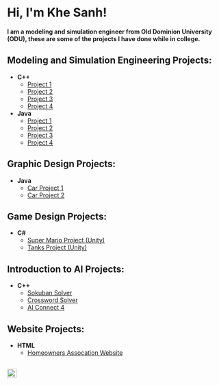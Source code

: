 <h1>Hi, I'm Khe Sanh! </h1>
<b> I am a modeling and simulation engineer from Old Dominion University (ODU), these are some of the projects I have done while in college.</b>

<h2> Modeling and Simulation Engineering Projects:</h2>

- <b>C++</b>
  - [Project 1](link_here)
  - [Project 2](link_here)
  - [Project 3](link_here)
  - [Project 4](link_here)
- <b>Java</b>
  - [Project 1](link_here)
  - [Project 2](link_here)
  - [Project 3](link_here)
  - [Project 4](link_here)

<h2> Graphic Design Projects:</h2>

- <b>Java</b>
  - [Car Project 1](link_here)
  - [Car Project 2](link_here)

<h2> Game Design Projects:</h2>

- <b>C#</b>
  - [Super Mario Project (Unity)](link_here)
  - [Tanks Project (Unity)](link_here)

<h2>Introduction to AI Projects:</h2>

- <b>C++</b>
  - [Sokuban Solver](link_here)
  - [Crossword Solver](link_here) 
  - [AI Connect 4](link_here)

<h2>Website Projects:</h2>

- <b>HTML</b>
  - [Homeowners Assocation Website](link_here)

<h2></h2>

<!--
<h2> EXAMPLE (DELETE WHEN FINISHED !!!!) </h2>

- <b>Data Structures and Algorithms Practice (AlgoExpert)</b>
  - [Praciting DS & Algos in Python](https://github.com/joshmadakor1/Algorithms-Practice)
- <b>Full Stack Web App (React, NodeJS, Azure, and Machine Learning Components)</b>
  - [Image Analysis Middleware](https://github.com/joshmadakor1/4chan-Image-Analysis-Middleware-C964) <b><i>(Potentially NSFW)</b></i>
- <b>PowerShell</b>
  - [Windows EventLog: Failed RDP Logins Source IP to full GeoData Conversion](https://github.com/joshmadakor1/Sentinel-Lab)
  - [JWipe (Disk Wiping Utility)](https://github.com/joshmadakor1/Jwipe.PowerShell)
  - [Active Directory Bulk User Creation](https://github.com/joshmadakor1/AD_PS)
  - [FIM (File Integrity Monitor)](https://github.com/joshmadakor1/PowerShell-Integrity-FIM)
- <b>C# (.NET Desktop Applications)</b>
  - [Ransomware Proof of Concept (Encrypter)](https://github.com/joshmadakor1/EncrypterPOC)
  - [Ransomware Proof of Concept (Decrypter)](https://github.com/joshmadakor1/DecrypterPOC)
  - [Keylogger with Email Capability](https://github.com/joshmadakor1/Key-Logger-With-Email)
- <b>Python</b>
  - [Package Delivery Application (Datastructures and Algorithms Demo)](https://github.com/joshmadakor1/Package-Delivery-Pathfinding-Algorithm)

-->

[<img align="left" alt="JoshMadakor | LinkedIn" width="22px" src="https://cdn.jsdelivr.net/npm/simple-icons@v3/icons/linkedin.svg" />][linkedin]


[linkedin]: https://www.linkedin.com/in/khesanhtatem-8890681a3/
